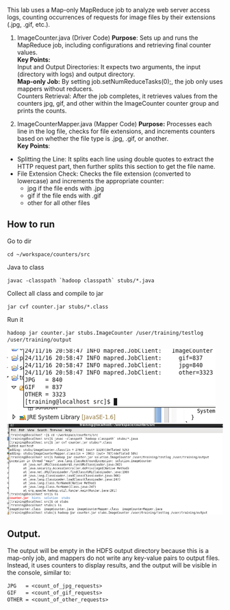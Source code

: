 This lab uses a Map-only MapReduce job to analyze web server access logs, counting occurrences of requests for image files by their 
extensions (.jpg, .gif, etc.).


1. ImageCounter.java (Driver Code)
**Purpose**: Sets up and runs the MapReduce job, including configurations and retrieving final counter values.<br>
**Key Points:**<br>
Input and Output Directories: It expects two arguments, the input (directory with logs) 
and output directory.<br>
**Map-only Job:** By setting job.setNumReduceTasks(0);, the job only uses mappers without reducers.<br>
Counters Retrieval: After the job completes, it retrieves values from the counters jpg, gif, 
and other within the ImageCounter counter group and prints the counts.<br>

2. ImageCounterMapper.java (Mapper Code)
**Purpose:** Processes each line in the log file, checks for file extensions, and increments 
counters based on whether the file type is .jpg, .gif, or another.<br>
**Key Points**:<br>
 - Splitting the Line: It splits each line using double quotes to extract the HTTP request part, then further splits this section to get the file name.
 - File Extension Check: Checks the file extension (converted to lowercase) and increments the appropriate counter:
	- jpg if the file ends with .jpg
	- gif if the file ends with .gif
	- other for all other files
## How to run
Go to dir
```
cd ~/workspace/counters/src
```

Java to class
```
javac -classpath `hadoop classpath` stubs/*.java

```
Collect all class and compile to jar
```
jar cvf counter.jar stubs/*.class

```
Run it
```
hadoop jar counter.jar stubs.ImageCounter /user/training/testlog /user/training/output

```	
![ok](counter1.png)
![ok](counter2.png)
	
## Output.

The output will be empty in the HDFS output directory because this is a map-only job, and mappers do not write any key-value pairs to output files. 
Instead, it uses counters to display results, and the output will be visible in the console, similar to:

```
JPG   = <count_of_jpg_requests>
GIF   = <count_of_gif_requests>
OTHER = <count_of_other_requests>
```
